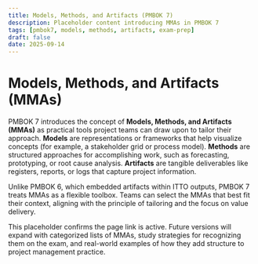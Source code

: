 ```yaml
---
title: Models, Methods, and Artifacts (PMBOK 7)
description: Placeholder content introducing MMAs in PMBOK 7
tags: [pmbok7, models, methods, artifacts, exam-prep]
draft: false
date: 2025-09-14
---
```


# Models, Methods, and Artifacts (MMAs)

PMBOK 7 introduces the concept of **Models, Methods, and Artifacts (MMAs)** as practical tools project teams can draw upon to tailor their approach. **Models** are representations or frameworks that help visualize concepts (for example, a stakeholder grid or process model). **Methods** are structured approaches for accomplishing work, such as forecasting, prototyping, or root cause analysis. **Artifacts** are tangible deliverables like registers, reports, or logs that capture project information.  

Unlike PMBOK 6, which embedded artifacts within ITTO outputs, PMBOK 7 treats MMAs as a flexible toolbox. Teams can select the MMAs that best fit their context, aligning with the principle of tailoring and the focus on value delivery.  

This placeholder confirms the page link is active. Future versions will expand with categorized lists of MMAs, study strategies for recognizing them on the exam, and real-world examples of how they add structure to project management practice.
